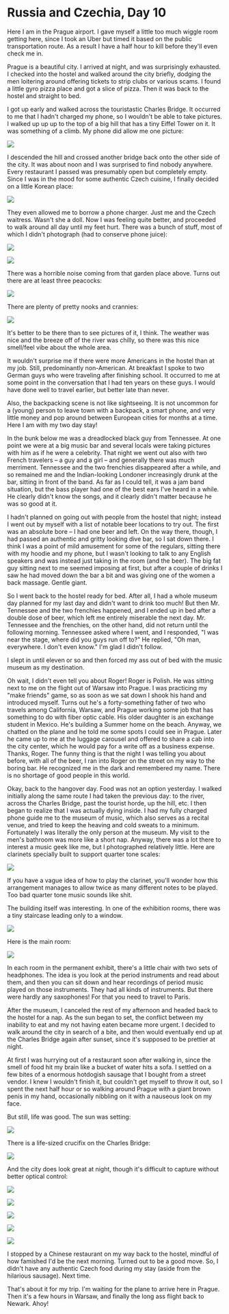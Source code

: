 Russia and Czechia, Day 10
==========================
Here I am in the Prague airport. I gave myself a little too much wiggle room
getting here, since I took an Uber but timed it based on the public
transportation route. As a result I have a half hour to kill before they'll
even check me in.

Prague is a beautiful city. I arrived at night, and was surprisingly
exhausted. I checked into the hostel and walked around the city briefly,
dodging the men loitering around offering tickets to strip clubs or various
scams. I found a little gyro pizza place and got a slice of pizza. Then it
was back to the hostel and straight to bed.

I got up early and walked across the touristastic Charles Bridge. It
occurred to me that I hadn't charged my phone, so I wouldn't be able to take
pictures. I walked up up up to the top of a big hill that has a tiny Eiffel
Tower on it. It was something of a climb. My phone did allow me one picture:

![](russia10-8_small.jpg)

I descended the hill and crossed another bridge back onto the other side of
the city. It was about noon and I was surprised to find nobody anywhere.
Every restaurant I passed was presumably open but completely empty. Since I
was in the mood for some authentic Czech cuisine, I finally decided on a
little Korean place:

![](russia10-6_small.jpg)

They even allowed me to borrow a phone charger. Just me and the Czech
waitress. Wasn't she a doll. Now I was feeling quite better, and proceeded
to walk around all day until my feet hurt. There was a bunch of stuff, most
of which I didn't photograph (had to conserve phone juice):

![](russia10-13_small.jpg)

![](russia10-10_small.jpg)

There was a horrible noise coming from that garden place above. Turns out
there are at least three peacocks:

![](russia10-2_small.jpg)

There are plenty of pretty nooks and crannies:

![](russia10-11_small.jpg)

It's better to be there than to see pictures of it, I think. The weather was
nice and the breeze off of the river was chilly, so there was this nice
smell/feel vibe about the whole area.

It wouldn't surprise me if there were more Americans in the hostel than at
my job. Still, predominantly non-American. At breakfast I spoke to two
German guys who were traveling after finishing school. It occurred to me at
some point in the conversation that I had ten years on these guys. I would
have done well to travel earlier, but better late than never.

Also, the backpacking scene is not like sightseeing. It is not uncommon for
a (young) person to leave town with a backpack, a smart phone, and very
little money and pop around between European cities for months at a time.
Here I am with my two day stay!

In the bunk below me was a dreadlocked black guy from Tennessee. At one
point we were at a big music bar and several locals were taking pictures
with him as if he were a celebrity. That night we went out also with two
French travelers – a guy and a girl – and generally there was much
merriment. Tennessee and the two frenchies disappeared after a while, and so
remained me and the Indian-looking Londoner increasingly drunk at the bar,
sitting in front of the band. As far as I could tell, it was a jam band
situation, but the bass player had one of the best ears I've heard in a
while. He clearly didn't know the songs, and it clearly didn't matter
because he was so good at it.

I hadn't planned on going out with people from the hostel that night;
instead I went out by myself with a list of notable beer locations to try
out. The first was an absolute bore – I had one beer and left. On the way
there, though, I had passed an authentic and gritty looking dive bar, so I
sat down there. I think I was a point of mild amusement for some of the
regulars, sitting there with my hoodie and my phone, but I wasn't looking to
talk to any English speakers and was instead just taking in the room (and
the beer). The big fat guy sitting next to me seemed imposing at first, but
after a couple of drinks I saw he had moved down the bar a bit and was
giving one of the women a back massage. Gentle giant.

So I went back to the hostel ready for bed. After all, I had a whole museum
day planned for my last day and didn't want to drink too much! But then Mr.
Tennessee and the two frenchies happened, and I ended up in bed after a
double dose of beer, which left me entirely miserable the next day. Mr.
Tennessee and the frenchies, on the other hand, did not return until the
following morning. Tennessee asked where I went, and I responded, "I was
near the stage, where did you guys run off to?" He replied, "Oh man,
everywhere. I don't even know." I'm glad I didn't follow.

I slept in until eleven or so and then forced my ass out of bed with the
music museum as my destination.

Oh wait, I didn't even tell you about Roger! Roger is Polish. He was sitting
next to me on the flight out of Warsaw into Prague. I was practicing my
"make friends" game, so as soon as we sat down I shook his hand and
introduced myself. Turns out he's a forty-something father of two who
travels among California, Warsaw, and Prague working some job that has
something to do with fiber optic cable. His older daughter is an exchange
student in Mexico. He's building a Summer home on the beach. Anyway, we
chatted on the plane and he told me some spots I could see in Prague. Later
he came up to me at the luggage carousel and offered to share a cab into the
city center, which he would pay for a write off as a business expense.
Thanks, Roger. The funny thing is that the night I was telling you about
before, with all of the beer, I ran into Roger on the street on my way to
the boring bar. He recognized me in the dark and remembered my name. There
is no shortage of good people in this world.

Okay, back to the hangover day. Food was not an option yesterday. I walked
initially along the same route I had taken the previous day: to the river,
across the Charles Bridge, past the tourist horde, up the hill, etc. I then
began to realize that I was actually dying inside. I had my fully charged
phone guide me to the museum of music, which also serves as a recital venue,
and tried to keep the heaving and cold sweats to a minimum. Fortunately I
was literally the only person at the museum. My visit to the men's bathroom
was more like a short nap. Anyway, there was a lot there to interest a music
geek like me, but I photographed relatively little. Here are clarinets
specially built to support quarter tone scales:

![](russia10-14_small.jpg)

If you have a vague idea of how to play the clarinet, you'll wonder how this
arrangement manages to allow twice as many different notes to be played. Too
bad quarter tone music sounds like shit.

The building itself was interesting. In one of the exhibition rooms, there
was a tiny staircase leading only to a window.

![](russia10-5_small.jpg)

Here is the main room:

![](russia10-3_small.jpg)

In each room in the permanent exhibit, there's a little chair with two sets
of headphones. The idea is you look at the period instruments and read about
them, and then you can sit down and hear recordings of period music played
on those instruments. They had all kinds of instruments. But there were
hardly any saxophones! For that you need to travel to Paris.

After the museum, I canceled the rest of my afternoon and headed back to the
hostel for a nap. As the sun began to set, the conflict between my inability
to eat and my not having eaten became more urgent. I decided to walk around
the city in search of a bite, and then would eventually end up at the
Charles Bridge again after sunset, since it's supposed to be prettier at
night.

At first I was hurrying out of a restaurant soon after walking in, since the
smell of food hit my brain like a bucket of water hits a sofa. I settled on
a few bites of a enormous hotdogish sausage that I bought from a street
vendor. I knew I wouldn't finish it, but couldn't get myself to throw it
out, so I spent the next half hour or so walking around Prague with a giant
brown penis in my hand, occasionally nibbling on it with a nauseous look on
my face.

But still, life was good. The sun was setting:

![](russia10-9_small.jpg)

There is a life-sized crucifix on the Charles Bridge:

![](russia10-4_small.jpg)

And the city does look great at night, though it's difficult to capture
without better optical control:

![](russia10-15_small.jpg)

![](russia10-12_small.jpg)

![](russia10-1_small.jpg)

![](russia10-16_small.jpg)

![](russia10-7_small.jpg)

I stopped by a Chinese restaurant on my way back to the hostel, mindful of
how famished I'd be the next morning. Turned out to be a good move. So, I
didn't have any authentic Czech food during my stay (aside from the
hilarious sausage). Next time.

That's about it for my trip. I'm waiting for the plane to arrive here in
Prague. Then it's a few hours in Warsaw, and finally the long ass flight
back to Newark. Ahoy!
